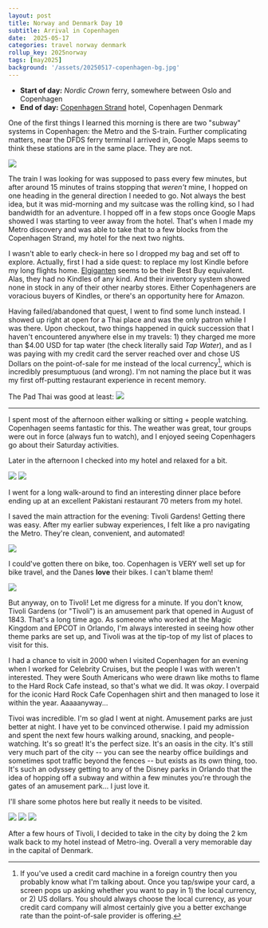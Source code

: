 ```yaml
---
layout: post
title: Norway and Denmark Day 10
subtitle: Arrival in Copenhagen
date:  2025-05-17
categories: travel norway denmark
rollup_key: 2025norway
tags: [may2025]
background: '/assets/20250517-copenhagen-bg.jpg'
---
```


- **Start of day:** _Nordic Crown_ ferry, somewhere between Oslo and Copenhagen
- **End of day:** [Copenhagen Strand](https://www.copenhagenstrand.com/) hotel, Copenhagen Denmark

One of the first things I learned this morning is there are two "subway" systems in Copenhagen: the Metro and the S-train. Further complicating matters, near the DFDS ferry terminal I arrived in, Google Maps seems to think these stations are in the same place. They are not.

<img src="/assets/20250517-copenhagen1.jpg" />

The train I was looking for was supposed to pass every few minutes, but after around 15 minutes of trains stopping that _weren't_ mine, I hopped on one heading in the general direction I needed to go. Not always the best idea, but it was mid-morning and my suitcase was the rolling kind, so I had bandwidth for an adventure. I hopped off in a few stops once Google Maps showed I was starting to veer away from the hotel. That's when I made my Metro discovery and was able to take that to a few blocks from the Copenhagen Strand, my hotel for the next two nights.

I wasn't able to early check-in here so I dropped my bag and set off to explore. Actually, first I had a side quest: to replace my lost Kindle before my long flights home. [Elgiganten](https://www.elgiganten.se/) seems to be their Best Buy equivalent. Alas, they had no Kindles of any kind. And their inventory system showed none in stock in any of their other nearby stores. Either Copenhageners are voracious buyers of Kindles, or there's an opportunity here for Amazon. 

Having failed/abandoned that quest, I went to find some lunch instead. I showed up right at open for a Thai place and was the only patron while I was there. Upon checkout, two things happened in quick succession that I haven't encountered anywhere else in my travels: 1) they charged me more than $4.00 USD for tap water (the check literally said _Tap Water_), and as I was paying with my credit card the server reached over and chose US Dollars on the point-of-sale for me instead of the local currency[^1], which is incredibly presumptuous (and wrong). I'm not naming the place but it was my first off-putting restaurant experience in recent memory. 

The Pad Thai was good at least:
<img src="/assets/20250517-padthai.jpg" />

***

I spent most of the afternoon either walking or sitting + people watching. Copenhagen seems fantastic for this. The weather was great, tour groups were out in force (always fun to watch), and I enjoyed seeing Copenhagers go about their Saturday activities. 

Later in the afternoon I checked into my hotel and relaxed for a bit. 

<img src="/assets/20250517-strand1.jpg" />

<img src="/assets/20250517-strand2.jpg" />


I went for a long walk-around to find an interesting dinner place before ending up at an excellent Pakistani restaurant 70 meters from my hotel. 

I saved the main attraction for the evening: Tivoli Gardens! Getting there was easy. After my earlier subway experiences, I felt like a pro navigating the Metro. They're clean, convenient, and automated!

<img src="/assets/20250517-metrostation.jpg" />

I could've gotten there on bike, too. Copenhagen is VERY well set up for bike travel, and the Danes **love** their bikes. I can't blame them! 

<img src="/assets/20250517-copenhagen-bikes.jpg" />

But anyway, on to Tivoli! Let me digress for a minute. If you don't know, Tivoli Gardens (or "Tivoli") is an amusement park that opened in August of 1843. That's a long time ago. As someone who worked at the Magic Kingdom and EPCOT in Orlando, I'm always interested in seeing how other theme parks are set up, and Tivoli was at the tip-top of my list of places to visit for this. 

I had a chance to visit in 2000 when I visited Copenhagen for an evening when I worked for Celebrity Cruises, but the people I was with weren't interested. They were South Americans who were drawn like moths to flame to the Hard Rock Cafe instead, so that's what we did. It was _okay_. I overpaid for the iconic Hard Rock Cafe Copenhagen shirt and then managed to lose it within the year. Aaaaanyway...

Tivoi was incredible. I'm so glad I went at night. Amusement parks are just better at night. I have yet to be convinced otherwise. I paid my admission and spent the next few hours walking around, snacking, and people-watching. It's so great! It's the perfect size. It's an oasis in the city. It's still very much part of the city -- you can see the nearby office buildings and sometimes spot traffic beyond the fences -- but exists as its own thing, too. It's such an odyssey getting to any of the Disney parks in Orlando that the idea of hopping off a subway and within a few minutes you're through the gates of an amusement park... I just love it. 

I'll share some photos here but really it needs to be visited.

<img src="/assets/20250517-tivoli1.jpg" />

<img src="/assets/20250517-tivoli2.jpg" />

<img src="/assets/20250517-tivoli3.jpg" />

After a few hours of Tivoli, I decided to take in the city by doing the 2 km walk back to my hotel instead of Metro-ing. Overall a very memorable day in the capital of Denmark.

[^1]: If you've used a credit card machine in a foreign country then you probably know what I'm talking about. Once you tap/swipe your card, a screen pops up asking whether you want to pay in 1) the local currency, or 2) US dollars. You should always choose the local currency, as your credit card company will almost certainly give you a better exchange rate than the point-of-sale provider is offering. 


